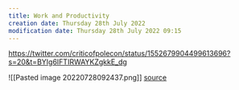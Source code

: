 ```yaml
---
title: Work and Productivity
creation date: Thursday 28th July 2022 
modification date: Thursday 28th July 2022 09:15 
---
```

https://twitter.com/criticofpolecon/status/1552679904499613696?s=20&t=BYIg6IFTIRWAYKZgkkE_dg

![[Pasted image 20220728092437.png]] [source](https://twitter.com/criticofpolecon/status/1530541988264787971?s=20&t=76mzdEds3cBXJfIdqeQ8_Q)
